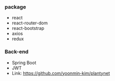 ### package
* react
* react-router-dom
* react-bootstrap
* axios
* redux

### Back-end
* Spring Boot
* JWT
* Link: https://github.com/yoonmin-kim/plantynet
